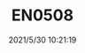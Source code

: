﻿---
layout: post 
title: EN0508
tags: DIN EN
categories: housing-terminal
overview: 
part_number: EN0508
thumb_img: 
small_img: static/202105/517-20210530.jpg
date: 2021/5/30 10:21:19
---



